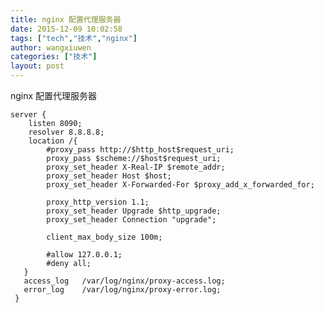 ```yaml
---
title: nginx 配置代理服务器
date: 2015-12-09 10:02:58
tags: ["tech","技术","nginx"]
author: wangxiuwen
categories: ["技术"]
layout: post
---
```


nginx 配置代理服务器

	server {
		listen 8090;
		resolver 8.8.8.8;
		location /{
			#proxy_pass http://$http_host$request_uri;
			proxy_pass $scheme://$host$request_uri;
			proxy_set_header X-Real-IP $remote_addr;
			proxy_set_header Host $host;
			proxy_set_header X-Forwarded-For $proxy_add_x_forwarded_for;
	
			proxy_http_version 1.1;
			proxy_set_header Upgrade $http_upgrade;
			proxy_set_header Connection "upgrade";
	 
			client_max_body_size 100m;
	 
			#allow 127.0.0.1;
			#deny all;
	   }
	   access_log   /var/log/nginx/proxy-access.log;
	   error_log    /var/log/nginx/proxy-error.log;
	 }